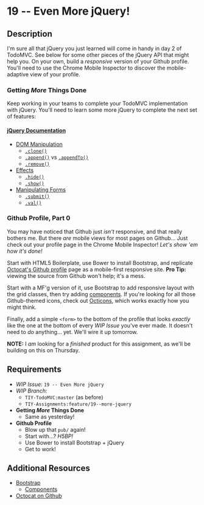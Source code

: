 # 19 -- Even More jQuery!

## Description

I'm sure all that jQuery you just learned will come in handy in day 2 of TodoMVC. See below for some other pieces of the jQuery API that might help you. On your own, build a _responsive_ version of your Github profile. You'll need to use the Chrome Mobile Inspector to discover the mobile-adaptive view of your profile.

### Getting _More_ Things Done

Keep working in your teams to complete your TodoMVC implementation with jQuery. You'll need to learn some more jQuery to complete the next set of features:

#### [jQuery Documentation](http://api.jquery.com)

* [DOM Manipulation](https://api.jquery.com/category/manipulation/)
  * [`.clone()`](https://api.jquery.com/clone/)
  * [`.append()`](https://api.jquery.com/append/) vs [`.appendTo()`](https://api.jquery.com/appendTo/)
  * [`.remove()`](https://api.jquery.com/remove/)
* [Effects](https://api.jquery.com/category/effects/)
  * [`.hide()`](https://api.jquery.com/hide/)
  * [`.show()`](https://api.jquery.com/show/)
* [Manipulating Forms](https://api.jquery.com/category/forms/)
  * [`.submit()`](https://api.jquery.com/submit/)
  * [`.val()`](https://api.jquery.com/val/)

### Github Profile, Part 0

You may have noticed that Github just _isn't_ responsive, and that really bothers me. But there _are_ mobile views for most pages on Github... Just check out your profile page in the Chrome Mobile Inspector! _Let's show 'em how it's done!_

Start with HTML5 Boilerplate, use Bower to install Bootstrap, and replicate [Octocat's Github profile](http://github.com/octocat) page as a mobile-first responsive site. **Pro Tip:** viewing the source from Github won't help; it's a mess.

Start with a MF'g version of it, use Bootstrap to add responsive layout with the grid classes, then try adding [components](http://getbootstrap.com/components/). If you're looking for all those Github-themed icons, check out [Octicons](https://octicons.github.com/), which works exactly how you might think.

Finally, add a simple `<form>` to the bottom of the profile that looks _exactly_ like the one at the bottom of every _WIP Issue_ you've ever made. It doesn't need to _do_ anything... yet. We'll wire it up tomorrow.

**NOTE:** I _am_ looking for a _finished_ product for this assignment, as we'll be building on this on Thursday.

## Requirements

* _WIP Issue:_ `19 -- Even More jQuery`
* _WIP Branch:_
  * `TIY-TodoMVC:master` (as before)
  * `TIY-Assignments:feature/19--more-jquery`
* **Getting _More_ Things Done**
  * Same as yesterday!
* **Github Profile**
  * Blow up that `pub/` again!
  * Start with...? _H5BP!_
  * Use Bower to install Bootstrap + jQuery
  * Get to work!

## Additional Resources

* [Bootstrap](http://getbootstrap.com)
  * [Components](http://getbootstrap.com/components)
* [Octocat on Github](https://github.com/octocat)
